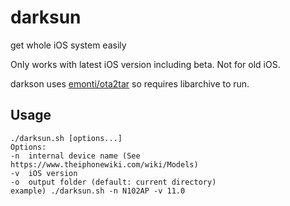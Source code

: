 # darksun

get whole iOS system easily

Only works with latest iOS version including beta. Not for old iOS.

darkson uses [emonti/ota2tar](https://github.com/emonti/ota2tar) so requires libarchive to run.

## Usage

	./darksun.sh [options...]
	Options:
	-n	internal device name (See https://www.theiphonewiki.com/wiki/Models)
	-v	iOS version
	-o	output folder (default: current directory)
	example) ./darksun.sh -n N102AP -v 11.0
